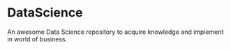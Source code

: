 # DataScience
 An awesome Data Science repository to acquire knowledge and implement in world of business.

